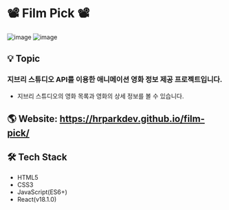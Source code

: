# 📽 Film Pick 📽

![image](https://user-images.githubusercontent.com/91646438/171308283-2d61b2c2-9d80-42c9-a811-c0f4be58b494.png)
![image](https://user-images.githubusercontent.com/91646438/171308305-93d7ec03-c339-44f9-a097-f56d3ce052f3.png)

## 💡 Topic

### **지브리 스튜디오 API를 이용한 애니메이션 영화 정보 제공 프로젝트**입니다.

- 지브리 스튜디오의 영화 목록과 영화의 상세 정보를 볼 수 있습니다.

## 🌎 Website: https://hrparkdev.github.io/film-pick/

## 🛠 Tech Stack
- HTML5
- CSS3
- JavaScript(ES6+)
- React(v18.1.0)

